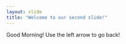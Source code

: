```yaml
---
layout: slide
title: "Welcome to our second slide!"
---
```

Good Morning!
Use the left arrow to go back!
